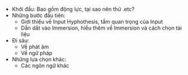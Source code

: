 - Khởi đầu: Bao gồm động lực, tại sao nên thử .etc?
- Những bước đầu tiên:
	- Giới thiệu về Input Hyphothesis, tầm quan trọng của Input
	- Dẫn dắt vào Immersion, hiểu thêm về Immersion và cách chọn tài liệu
- Đi sâu:
	- Về phát âm
	- Về ngữ pháp
- Những lựa chọn khác:
	- Các ngôn ngữ khác